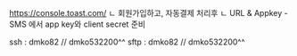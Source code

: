 https://console.toast.com/
ㄴ 회원가입하고, 자동결제 처리후
ㄴ URL & Appkey - SMS 에서 app key와 client secret 준비

ssh : dmko82 // dmko532200^^
sftp : dmko82 // dmko532200^^
